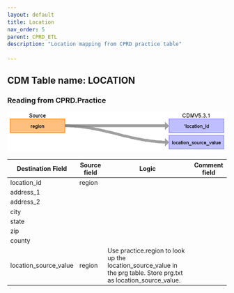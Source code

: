 ```yaml
---
layout: default
title: Location
nav_order: 5
parent: CPRD_ETL
description: "Location mapping from CPRD practice table"

---
```


## CDM Table name: LOCATION

### Reading from CPRD.Practice

![](/docs/CPRD/image6.png)

| Destination Field | Source field | Logic | Comment field |
| --- | --- | --- | --- |
| location_id | region |  |  |
| address_1 |  |  |  |
| address_2 |  |  |  |
| city |  |  |  |
| state |  |  |  |
| zip |  |  |  |
| county |  |  |  |
| location_source_value | region | Use practice.region to look up the location_source_value in the prg table. Store prg.txt as location_source_value. |  |